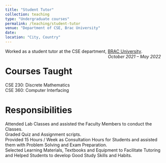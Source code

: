 ```yaml
---
title: "Student Tutor"
collection: teaching
type: "Undergraduate courses"
permalink: /teaching/student-tutor
venue: "Department of CSE, Brac University"
date: 
location: "City, Country"
---
```


Worked as a student tutor at the CSE department, [BRAC University](www.bracu.ac.bd)<span style="float: right;">*October 2021 – May 2022*</span>.

Courses Taught
======
CSE 230: Discrete Mathematics  
CSE 360: Computer Interfacing  

Responsibilities
======
Attended Lab Classes and assisted the Faculty Members to conduct the Classes.  
Graded Quiz and Assignment scripts.  
Provided 15 Hours / Week as Consultation Hours for Students and assisted them with Problem Solving and Exam Preparation.  
Selected Learning Materials, Textbooks and Equipment to Facilitate Tutoring and Helped Students to develop Good Study Skills and Habits.
